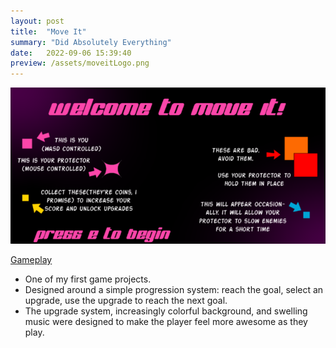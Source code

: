 ```yaml
---
layout: post
title:  "Move It"
summary: "Did Absolutely Everything"
date:   2022-09-06 15:39:40
preview: /assets/moveitLogo.png
---
```


![Picture 1](/assets/moveitTitle.png)

[Gameplay](https://youtu.be/0ogX8SOqr9Q)
* One of my first game projects.
* Designed around a simple progression system: reach the goal, select an upgrade, use the upgrade to reach the next goal.
* The upgrade system, increasingly colorful background, and swelling music were designed to make the player feel more awesome as they play.
